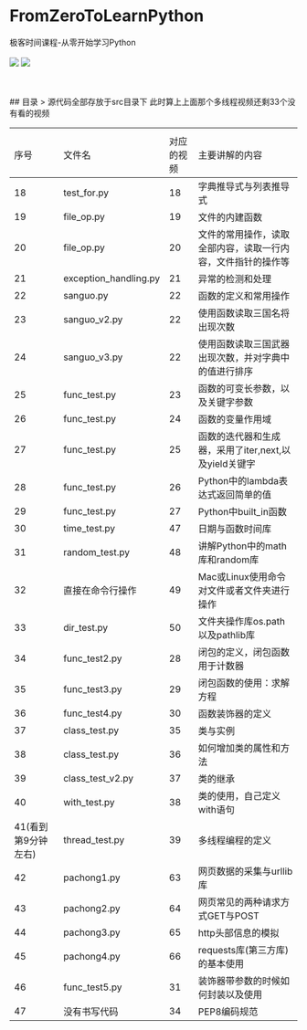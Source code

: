 # FromZeroToLearnPython
极客时间课程-从零开始学习Python<br/><br/>
 ![](https://img.shields.io/badge/Python-3.7-brightgreen.svg)    ![](<https://img.shields.io/badge/build-pass-brightgreen.svg>)

 <br/>
 <br/>
## 目录
> 源代码全部存放于src目录下
<table><th><tr><td>序号</td><td>文件名</td><td>对应的视频</td><td>主要讲解的内容</td></tr></th><tbody>
        <tr><td>18</td><td>test_for.py</td><td>18</td><td>字典推导式与列表推导式</td></tr>
        <tr><td>19</td><td>file_op.py</td><td>19</td><td>文件的内建函数</td></tr>
        <tr><td>20</td><td>file_op.py</td><td>20</td><td>文件的常用操作，读取全部内容，读取一行内容，文件指针的操作等</td></tr>
        <tr><td>21</td><td>exception_handling.py</td><td>21</td><td>异常的检测和处理</td></tr>
        <tr><td>22</td><td>sanguo.py</td><td>22</td><td>函数的定义和常用操作</td></tr>
        <tr><td>23</td><td>sanguo_v2.py</td><td>22</td><td>使用函数读取三国名将出现次数</td></tr>
        <tr><td>24</td><td>sanguo_v3.py</td><td>22</td><td>使用函数读取三国武器出现次数，并对字典中的值进行排序</td></tr>
        <tr><td>25</td><td>func_test.py</td><td>23</td><td>函数的可变长参数，以及关键字参数</td></tr>
        <tr><td>26</td><td>func_test.py</td><td>24</td><td>函数的变量作用域</td></tr>
        <tr><td>27</td><td>func_test.py</td><td>25</td><td>函数的迭代器和生成器，采用了iter,next,以及yield关键字</td></tr>
        <tr><td>28</td><td>func_test.py</td><td>26</td><td>Python中的lambda表达式返回简单的值</td></tr>
        <tr><td>29</td><td>func_test.py</td><td>27</td><td>Python中built_in函数</td></tr>
        <tr><td>30</td><td>time_test.py</td><td>47</td><td>日期与函数时间库</td></tr>
        <tr><td>31</td><td>random_test.py</td><td>48</td><td>讲解Python中的math库和random库</td></tr>        
        <tr><td>32</td><td>直接在命令行操作</td><td>49</td><td>Mac或Linux使用命令对文件或者文件夹进行操作</td></tr>
        <tr><td>33</td><td>dir_test.py</td><td>50</td><td>文件夹操作库os.path以及pathlib库</td></tr>
        <tr><td>34</td><td>func_test2.py</td><td>28</td><td>闭包的定义，闭包函数用于计数器</td></tr>
        <tr><td>35</td><td>func_test3.py</td><td>29</td><td>闭包函数的使用：求解方程</td></tr>
        <tr><td>36</td><td>func_test4.py</td><td>30</td><td>函数装饰器的定义</td></tr>
        <tr><td>37</td><td>class_test.py</td><td>35</td><td>类与实例</td></tr>
        <tr><td>38</td><td>class_test.py</td><td>36</td><td>如何增加类的属性和方法</td></tr>
        <tr><td>39</td><td>class_test_v2.py</td><td>37</td><td>类的继承</td></tr>
        <tr><td>40</td><td>with_test.py</td><td>38</td><td>类的使用，自己定义with语句</td></tr>
        <tr><td>41(看到第9分钟左右)</td><td>thread_test.py</td><td>39</td><td>多线程编程的定义</td></tr>        此时算上上面那个多线程视频还剩33个没有看的视频
        <tr><td>42</td><td>pachong1.py</td><td>63</td><td>网页数据的采集与urllib库</td></tr>
        <tr><td>43</td><td>pachong2.py</td><td>64</td><td>网页常见的两种请求方式GET与POST</td></tr>
        <tr><td>44</td><td>pachong3.py</td><td>65</td><td>http头部信息的模拟</td></tr>
        <tr><td>45</td><td>pachong4.py</td><td>66</td><td>requests库(第三方库)的基本使用</td></tr>
        <tr><td>46</td><td>func_test5.py</td><td>31</td><td>装饰器带参数的时候如何封装以及使用</td></tr>
        <tr><td>47</td><td>没有书写代码</td><td>34</td><td>PEP8编码规范</td></tr>


</tbody>
</table>
